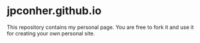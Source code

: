 # jpconher.github.io

This repository contains my personal page. You are free to fork it and use it for creating your own personal site.
